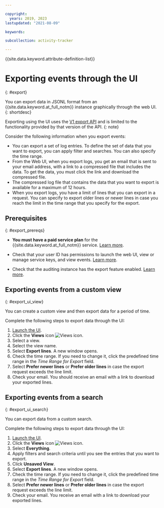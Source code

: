 ```yaml
---

copyright:
  years: 2019, 2023
lastupdated: "2021-08-09"

keywords:

subcollection: activity-tracker

---
```


{{site.data.keyword.attribute-definition-list}}


# Exporting events through the UI
{: #export}

You can export data in JSONL format from an {{site.data.keyword.at_full_notm}} instance graphically through the web UI.
{: shortdesc}



Exporting using the UI uses the [V1 export API](/docs/activity-tracker?topic=activity-tracker-export_api) and is limited to the functionality provided by that version of the API.
{: note}

Consider the following information when you export events:
* You can export a set of log entries. To define the set of data that you want to export, you can apply filter and searches. You can also specify the time range.
* From the Web UI, when you export logs, you get an email that is sent to your email address, with a link to a compressed file that includes the data. To get the data, you must click the link and download the compressed file.
* The compressed log file that contains the data that you want to export is available for a maximum of 12 hours.
* When you export logs, you have a limit of lines that you can export in a request. You can specify to export older lines or newer lines in case you reach the limit in the time range that you specify for the export.


## Prerequisites
{: #export_prereqs}

* **You must have a paid service plan** for the {{site.data.keyword.at_full_notm}} service. [Learn more](/docs/services/activity-tracker?topic=activity-tracker-service_plan#service_plan).

* Check that your user ID has permissions to launch the web UI, view or manage service keys, and view events. [Learn more](/docs/services/activity-tracker?topic=activity-tracker-iam_view_events#iam_view_events).

* Check that the auditing instance has the export feature enabled. [Learn more](/docs/activity-tracker?topic=activity-tracker-export_config).

## Exporting events from a custom view
{: #export_ui_view}

You can create a custom view and then export data for a period of time.

Complete the following steps to export data through the UI:

1. [Launch the UI](/docs/services/activity-tracker?topic=activity-tracker-launch#launch).
2. Click the **Views** icon ![Views icon](images/views.png "Views icon").
3. Select a view.
4. Select the view name.
5. Select **Export lines**. A new window opens.
6. Check the time range. If you need to change it, click the predefined time range in the *Time Range for Export* field.
7. Select **Prefer newer lines** or **Prefer older lines** in case the export request exceeds the line limit.
8. Check your email. You should receive an email with a link to download your exported lines.


## Exporting events from a search
{: #export_ui_search}

You can export data from a custom search.

Complete the following steps to export data through the UI:

1. [Launch the UI](/docs/services/activity-tracker?topic=activity-tracker-launch#launch).
2. Click the **Views** icon ![Views icon](images/views.png "Views icon").
3. Select **Everything**.
4. Apply filters and search criteria until you see the entries that you want to export.
5. Click **Unsaved View**.
6. Select **Export lines**. A new window opens.
7. Check the time range. If you need to change it, click the predefined time range in the *Time Range for Export* field.
8. Select **Prefer newer lines** or **Prefer older lines** in case the export request exceeds the line limit.
9. Check your email. You receive an email with a link to download your exported lines.
